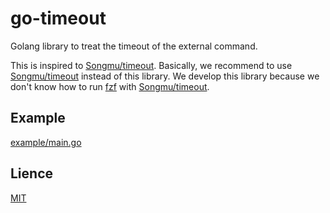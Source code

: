 # go-timeout

Golang library to treat the timeout of the external command.

This is inspired to [Songmu/timeout](https://github.com/Songmu/timeout).
Basically, we recommend to use [Songmu/timeout](https://github.com/Songmu/timeout) instead of this library.
We develop this library because we don't know how to run [fzf](https://github.com/junegunn/fzf) with [Songmu/timeout](https://github.com/Songmu/timeout).

## Example

[example/main.go](example/main.go)

## Lience

[MIT](LICENSE)
